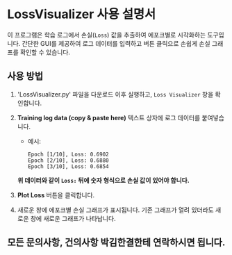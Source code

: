 # LossVisualizer 사용 설명서
이 프로그램은 학습 로그에서 손실(`Loss`) 값을 추출하여 에포크별로 시각화하는 도구입니다. 간단한 GUI를 제공하여 로그 데이터를 입력하고 버튼 클릭으로 손쉽게 손실 그래프를 확인할 수 있습니다.

## 사용 방법
1. 'LossVisualizer.py' 파일을 다운로드 이후 실행하고, `Loss Visualizer` 창을 확인합니다.
2. **Training log data (copy & paste here)** 텍스트 상자에 로그 데이터를 붙여넣습니다.
   - 예시:
     ```
     Epoch [1/10], Loss: 0.6902
     Epoch [2/10], Loss: 0.6880
     Epoch [3/10], Loss: 0.6854
     ```
    **위 데이터와 같이 `Loss:` 뒤에 숫자 형식으로 손실 값이 있어야 합니다.**
3. **Plot Loss** 버튼을 클릭합니다.

3. 새로운 창에 에포크별 손실 그래프가 표시됩니다. 기존 그래프가 열려 있더라도 새로운 창에 새로운 그래프가 나타납니다.

## 모든 문의사항, 건의사항 박김한결한테 연락하시면 됩니다.